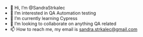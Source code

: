 - 👋 Hi, I’m @SandraStrkalec
- 👀 I’m interested in QA Automation testing
- 🌱 I’m currently learning Cypress
- 💞️ I’m looking to collaborate on anything QA related
- 📫 How to reach me, my email is sandra.strkalec@gmail.com

<!---
SandraStrkalec/SandraStrkalec is a ✨ special ✨ repository because its `README.md` (this file) appears on your GitHub profile.
You can click the Preview link to take a look at your changes.
--->

